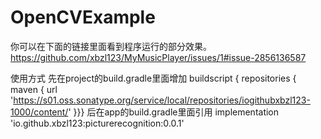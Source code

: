 # OpenCVExample
你可以在下面的链接里面看到程序运行的部分效果。
https://github.com/xbzl123/MyMusicPlayer/issues/1#issue-2856136587

使用方式
先在project的build.gradle里面增加
buildscript {
repositories {
maven {
url 'https://s01.oss.sonatype.org/service/local/repositories/iogithubxbzl123-1000/content/'
}}}
后在app的build.gradle里面引用
implementation 'io.github.xbzl123:picturerecognition:0.0.1'
